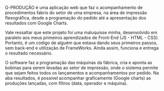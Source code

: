 G-PRODUÇÃO é uma aplicação web que faz o acompanhamento de procedimentos fabris do setor de uma empresa, na área de impressão flexográfica, desde a programação do pedido 
até a apresentação dos resultados com Google Charts.

Vale ressaltar que este projeto foi uma maluquisse minha, desenvolvido em paralelo aos meus primeiros aprendizados de Front-End (JS - HTML - CSS). Portanto, é um código de alguém
que estava dando seus primeiros passos, sem back-end e utilização de FrameWorks. Ainda assim, funciona e entrega o resultado necessário.

O software faz a programação das máquinas da fábrica, cria e aponta as bobinas para serem levadas ao setor de impressão, onde o sistema permite que sejam feitos todos os 
lançamentos e acompanhamentos por pedido. Na aba resultados, é possível acompanhar graficamente (Google charts) as produções lançadas, com filtros (data, operador e máquina).
